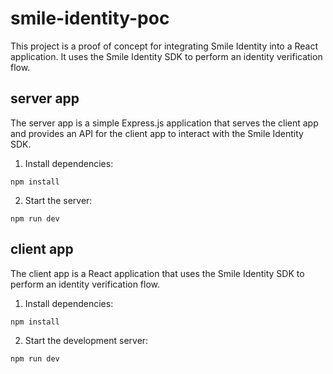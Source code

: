 # smile-identity-poc

This project is a proof of concept for integrating Smile Identity into a React application. It uses the Smile Identity SDK to perform an identity verification flow.

## server app

The server app is a simple Express.js application that serves the client app and provides an API for the client app to interact with the Smile Identity SDK.

1. Install dependencies:

```
npm install
```

2. Start the server:

```
npm run dev
```

## client app

The client app is a React application that uses the Smile Identity SDK to perform an identity verification flow.

1. Install dependencies:

```
npm install
```

2. Start the development server:

```
npm run dev
```

